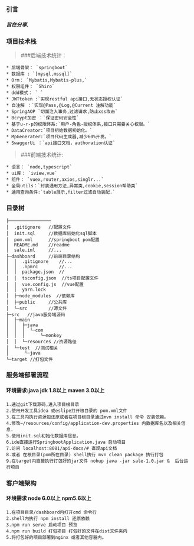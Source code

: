 ### 引言
 ##### 旨在分享.
 
### 项目技术栈

>###后端技术统计：

    * 后端骨架： `springboot`
    * 数据库 : `[mysql,mssql]`
    * Orm： `Mybatis,Mybatis-plus,`
    * 权限组件： `Shiro`
    * ddd模式： ` `
    * JWTtoken :`实现restful api接口,无状态授权认证`
    * 自注解 ：`实现@Pass,@Log,@Current 注解功能`
    * SpringAOP `切面注入事务,过滤请求,防止xss攻击`
    * Bcrypt加密 ：`保证密码安全性`
    * 基于u-r-p的权限体系:`用户-角色-授权体系,接口只需要关心权限。`
    * DataCreator:`项目初始数据初始化。`
    * MpGenerater:`项目代码生成器,减少60%开发。`
    * SwaggerUi ：`api接口文档，authoration认证`

>###前端技术统计:

    * 语言： `node,typescript` 
    * ui库： `iview,vue`
    * 组件： `vuex,router,axios,singlr...`
    * 全局utils：`封装通用方法,异常类,cookie,session帮助类`
    * 通用查询条件:`table展示,filter过滤自动装配.`

### 目录树
```
├────────────────
│  .gitignore   //配置文件
│  init.sql     //数据库初始化sql脚本
│  pom.xml      //springboot pom配置
│  README.md    //readme
│  sale.iml     //...
├─dashboard     //前端目录结构
│  │  .gitignore    //...
│  │  .npmrc        //...
│  │  package.json  //
│  │  tsconfig.json  //ts项目配置文件
│  │  vue.config.js  //vue配置
│  │  yarn.lock  
│  ├─node_modules  //依赖库         
│  ├─public     //公共库        
│  └─src        //源文件     
├─src   //java服务端源码
│  ├─main
│  │  ├─java
│  │  │  └─com
│  │  │      └─monkey
│  │  └─resources //资源路径
│  └─test  //测试相关
│      └─java
└─target //打包文件
```

### 服务端部署流程
 #### 环境需求:java jdk 1.8以上 maven 3.0以上
    1.通过git下载源码,进入项目根目录
    2.使用开发工具idea 或eslipe打开根目录的 pom.xml文件
    3.在工具内执行资源包还原或者在项目根目录通过mvn install 命令 安装依赖。
    4.修改~/resources/config/application-dev.properties 内数据库名以及相关信息.
    5.使用init.sql初始化数据库信息。
    6.ide直接运行SpringbootApplication.java 启动项目 
    7.访问 localhost:8081/api-docs/# 直观api文档
    8.或者 在根目录(pom所在目录) shell执行 mvn clean package 执行打包
    9.在target内直接执行打包好的jar文件 nohup java -jar sale-1.0.jar &  后台运行项目


### 客户端架构
  #### 环境需求 node 6.0以上 npm5.6以上
    1.在项目目录/dashboard内打开cmd 命令行
    2.shell内执行 npm install 还原依赖
    3.npm run serve 启动项目 预览
    4.npm run build 打包项目 打包好的文件在dist文件夹内 
    5.将打包好的项目部署到nginx 或者其他容器内。

